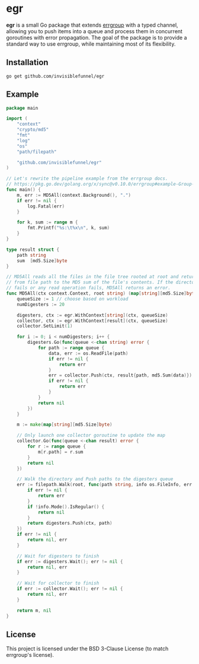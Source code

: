 # egr

**egr** is a small Go package that extends [errgroup](https://pkg.go.dev/golang.org/x/sync/errgroup) with a typed channel, allowing you to push items into a queue and process them in concurrent goroutines with error propagation. The goal of the package is to provide a standard way to use errgroup, while maintaining most of its flexibility.

## Installation

```console
go get github.com/invisiblefunnel/egr
```

## Example

```go
package main

import (
	"context"
	"crypto/md5"
	"fmt"
	"log"
	"os"
	"path/filepath"

	"github.com/invisiblefunnel/egr"
)

// Let's rewrite the pipeline example from the errgroup docs.
// https://pkg.go.dev/golang.org/x/sync@v0.10.0/errgroup#example-Group-Pipeline
func main() {
	m, err := MD5All(context.Background(), ".")
	if err != nil {
		log.Fatal(err)
	}

	for k, sum := range m {
		fmt.Printf("%s:\t%x\n", k, sum)
	}
}

type result struct {
	path string
	sum  [md5.Size]byte
}

// MD5All reads all the files in the file tree rooted at root and returns a map
// from file path to the MD5 sum of the file's contents. If the directory walk
// fails or any read operation fails, MD5All returns an error.
func MD5All(ctx context.Context, root string) (map[string][md5.Size]byte, error) {
	queueSize := 1 // choose based on workload
	numDigesters := 20

	digesters, ctx := egr.WithContext[string](ctx, queueSize)
	collector, ctx := egr.WithContext[result](ctx, queueSize)
	collector.SetLimit(1)

	for i := 0; i < numDigesters; i++ {
		digesters.Go(func(queue <-chan string) error {
			for path := range queue {
				data, err := os.ReadFile(path)
				if err != nil {
					return err
				}
				err = collector.Push(ctx, result{path, md5.Sum(data)})
				if err != nil {
					return err
				}
			}
			return nil
		})
	}

	m := make(map[string][md5.Size]byte)

	// Only launch one collector goroutine to update the map
	collector.Go(func(queue <-chan result) error {
		for r := range queue {
			m[r.path] = r.sum
		}
		return nil
	})

	// Walk the directory and Push paths to the digesters queue
	err := filepath.Walk(root, func(path string, info os.FileInfo, err error) error {
		if err != nil {
			return err
		}
		if !info.Mode().IsRegular() {
			return nil
		}
		return digesters.Push(ctx, path)
	})
	if err != nil {
		return nil, err
	}

	// Wait for digesters to finish
	if err := digesters.Wait(); err != nil {
		return nil, err
	}

	// Wait for collector to finish
	if err := collector.Wait(); err != nil {
		return nil, err
	}

	return m, nil
}
```

## License

This project is licensed under the BSD 3-Clause License (to match errgroup's license).
